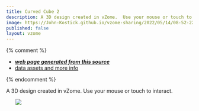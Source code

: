 ```yaml
---
title: Curved Cube 2
description: A 3D design created in vZome.  Use your mouse or touch to interact.
image: https://John-Kostick.github.io/vzome-sharing/2022/05/14/08-52-22-Curved-Cube-2/Curved-Cube-2.png
published: false
layout: vzome
---
```


{% comment %}
 - [***web page generated from this source***](<https://John-Kostick.github.io/vzome-sharing/2022/05/14/Curved-Cube-2-08-52-22.html>)
 - [data assets and more info](<https://github.com/John-Kostick/vzome-sharing/tree/main/2022/05/14/08-52-22-Curved-Cube-2/>)
 
{% endcomment %}

A 3D design created in vZome.  Use your mouse or touch to interact.

<vzome-viewer style="width: 87%; height: 60vh; margin: 5%"
       src="https://John-Kostick.github.io/vzome-sharing/2022/05/14/08-52-22-Curved-Cube-2/Curved-Cube-2.vZome" >
  <img src="https://John-Kostick.github.io/vzome-sharing/2022/05/14/08-52-22-Curved-Cube-2/Curved-Cube-2.png" />
</vzome-viewer>